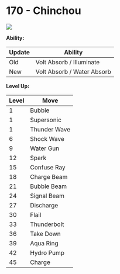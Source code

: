 # 170 - Chinchou
![][170]

**Ability:**

Update | Ability
---    | ---
Old    | Volt Absorb / Illuminate
New    | Volt Absorb / Water Absorb

**Level Up:**

Level | Move
---   | ---
  1   | Bubble
  1   | Supersonic
  1   | Thunder Wave
  6   | Shock Wave
  9   | Water Gun
 12   | Spark
 15   | Confuse Ray
 18   | Charge Beam
 21   | Bubble Beam
 24   | Signal Beam
 27   | Discharge
 30   | Flail
 33   | Thunderbolt
 36   | Take Down
 39   | Aqua Ring
 42   | Hydro Pump
 45   | Charge



[170]: /img/pokemon/170.png
